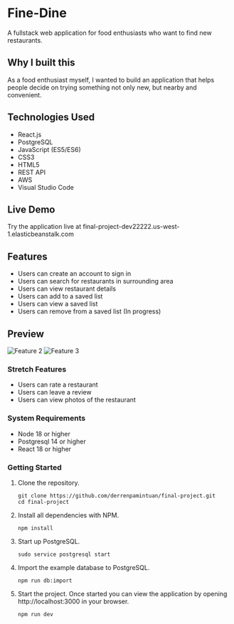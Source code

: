 # Fine-Dine

A fullstack web application for food enthusiasts who want to find new restaurants.

## Why I built this

As a food enthusiast myself, I wanted to build an application that helps people decide on trying something not only new, but nearby and convenient.

## Technologies Used

- React.js
- PostgreSQL
- JavaScript (ES5/ES6)
- CSS3
- HTML5
- REST API
- AWS
- Visual Studio Code

## Live Demo

Try the application live at final-project-dev22222.us-west-1.elasticbeanstalk.com

## Features

- Users can create an account to sign in
- Users can search for restaurants in surrounding area
- Users can view restaurant details
- Users can add to a saved list
- Users can view a saved list
- Users can remove from a saved list (In progress)

## Preview

![Feature 2](client/public/feature2.gif)
![Feature 3](client/public/feature3.gif)

### Stretch Features

- Users can rate a restaurant
- Users can leave a review
- Users can view photos of the restaurant

### System Requirements

- Node 18 or higher
- Postgresql 14 or higher
- React 18 or higher

### Getting Started

1. Clone the repository.

   ```shell
   git clone https://github.com/derrenpamintuan/final-project.git
   cd final-project
   ```

1. Install all dependencies with NPM.

   ```shell
   npm install
   ```

1. Start up PostgreSQL.

   ```shell
   sudo service postgresql start
   ```

1. Import the example database to PostgreSQL.

   ```shell
   npm run db:import
   ```

1. Start the project. Once started you can view the application by opening http://localhost:3000 in your browser.

   ```shell
   npm run dev
   ```
